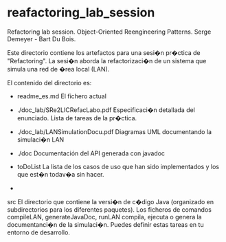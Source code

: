 reafactoring_lab_session
========================

Refactoring lab session. Object-Oriented Reengineering Patterns. Serge Demeyer - Bart Du Bois.

Este directorio contiene los artefactos para una sesi�n pr�ctica de "Refactoring".
La sesi�n aborda la refactorizaci�n de un sistema que simula una red de �rea local (LAN).

El contenido del directorio es:

* readme_es.md
  El fichero actual
  
* ./doc_lab/SRe2LICRefacLabo.pdf
  Especificaci�n detallada del enunciado. Lista de tareas  de la pr�ctica.
  
* ./doc_lab/LANSimulationDocu.pdf
  Diagramas  UML documentando la simulaci�n LAN

* ./doc
  Documentación del API  generada con javadoc 
  
* toDoList
  La lista de los casos de uso que han sido implementados y los que est�n todav�a sin hacer.
* 
src
  El directorio que contiene la versi�n de c�digo Java (organizado en subdirectorios para los diferentes paquetes).
  Los ficheros de comandos compileLAN, generateJavaDoc, runLAN compila, ejecuta o genera la documentanci�n de la simulaci�n.
  Puedes definir estas tareas en tu entorno de desarrollo. 
